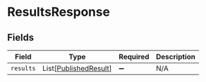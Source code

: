 # ResultsResponse


## Fields

| Field                                                           | Type                                                            | Required                                                        | Description                                                     |
| --------------------------------------------------------------- | --------------------------------------------------------------- | --------------------------------------------------------------- | --------------------------------------------------------------- |
| `results`                                                       | List[[PublishedResult](../../models/shared/publishedresult.md)] | :heavy_minus_sign:                                              | N/A                                                             |